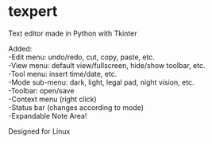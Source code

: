 # texpert  
Text editor made in Python with Tkinter  
 

Added:  
 -Edit menu: undo/redo, cut, copy, paste, etc.    
 -View menu: default view/fullscreen, hide/show toolbar, etc.                 
 -Tool menu: insert time/date, etc.      
 -Mode sub-menu: dark, light, legal pad, night vision, etc.      
 -Toolbar: open/save      
 -Context menu (right click)    
 -Status bar (changes according to mode)    
 -Expandable Note Area!  
 
 
 Designed for Linux    
 
